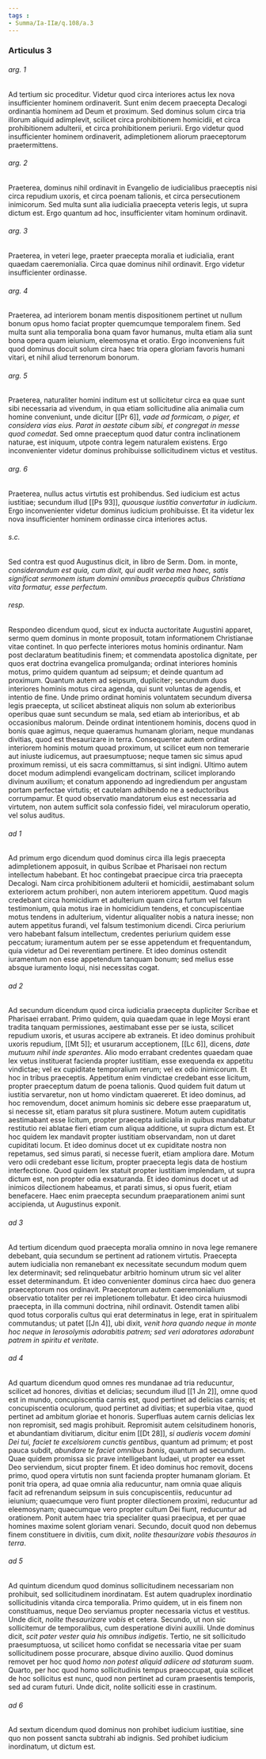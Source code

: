```yaml
---
tags : 
- Summa/Ia-IIæ/q.108/a.3
---
```


### Articulus 3

###### arg. 1
Ad tertium sic proceditur. Videtur quod circa interiores actus lex nova insufficienter hominem ordinaverit. Sunt enim decem praecepta Decalogi ordinantia hominem ad Deum et proximum. Sed dominus solum circa tria illorum aliquid adimplevit, scilicet circa prohibitionem homicidii, et circa prohibitionem adulterii, et circa prohibitionem periurii. Ergo videtur quod insufficienter hominem ordinaverit, adimpletionem aliorum praeceptorum praetermittens.

###### arg. 2
Praeterea, dominus nihil ordinavit in Evangelio de iudicialibus praeceptis nisi circa repudium uxoris, et circa poenam talionis, et circa persecutionem inimicorum. Sed multa sunt alia iudicialia praecepta veteris legis, ut supra dictum est. Ergo quantum ad hoc, insufficienter vitam hominum ordinavit.

###### arg. 3
Praeterea, in veteri lege, praeter praecepta moralia et iudicialia, erant quaedam caeremonialia. Circa quae dominus nihil ordinavit. Ergo videtur insufficienter ordinasse.

###### arg. 4
Praeterea, ad interiorem bonam mentis dispositionem pertinet ut nullum bonum opus homo faciat propter quemcumque temporalem finem. Sed multa sunt alia temporalia bona quam favor humanus, multa etiam alia sunt bona opera quam ieiunium, eleemosyna et oratio. Ergo inconveniens fuit quod dominus docuit solum circa haec tria opera gloriam favoris humani vitari, et nihil aliud terrenorum bonorum.

###### arg. 5
Praeterea, naturaliter homini inditum est ut sollicitetur circa ea quae sunt sibi necessaria ad vivendum, in qua etiam sollicitudine alia animalia cum homine conveniunt, unde dicitur [[Pr 6]], *vade ad formicam, o piger, et considera vias eius. Parat in aestate cibum sibi, et congregat in messe quod comedat*. Sed omne praeceptum quod datur contra inclinationem naturae, est iniquum, utpote contra legem naturalem existens. Ergo inconvenienter videtur dominus prohibuisse sollicitudinem victus et vestitus.

###### arg. 6
Praeterea, nullus actus virtutis est prohibendus. Sed iudicium est actus iustitiae; secundum illud [[Ps 93]], *quousque iustitia convertatur in iudicium*. Ergo inconvenienter videtur dominus iudicium prohibuisse. Et ita videtur lex nova insufficienter hominem ordinasse circa interiores actus.

###### s.c.
Sed contra est quod Augustinus dicit, in libro de Serm. Dom. in monte, *considerandum est quia, cum dixit, qui audit verba mea haec, satis significat sermonem istum domini omnibus praeceptis quibus Christiana vita formatur, esse perfectum*.

###### resp.
Respondeo dicendum quod, sicut ex inducta auctoritate Augustini apparet, sermo quem dominus in monte proposuit, totam informationem Christianae vitae continet. In quo perfecte interiores motus hominis ordinantur. Nam post declaratum beatitudinis finem; et commendata apostolica dignitate, per quos erat doctrina evangelica promulganda; ordinat interiores hominis motus, primo quidem quantum ad seipsum; et deinde quantum ad proximum. Quantum autem ad seipsum, dupliciter; secundum duos interiores hominis motus circa agenda, qui sunt voluntas de agendis, et intentio de fine. Unde primo ordinat hominis voluntatem secundum diversa legis praecepta, ut scilicet abstineat aliquis non solum ab exterioribus operibus quae sunt secundum se mala, sed etiam ab interioribus, et ab occasionibus malorum. Deinde ordinat intentionem hominis, docens quod in bonis quae agimus, neque quaeramus humanam gloriam, neque mundanas divitias, quod est thesaurizare in terra. Consequenter autem ordinat interiorem hominis motum quoad proximum, ut scilicet eum non temerarie aut iniuste iudicemus, aut praesumptuose; neque tamen sic simus apud proximum remissi, ut eis sacra committamus, si sint indigni. Ultimo autem docet modum adimplendi evangelicam doctrinam, scilicet implorando divinum auxilium; et conatum apponendo ad ingrediendum per angustam portam perfectae virtutis; et cautelam adhibendo ne a seductoribus corrumpamur. Et quod observatio mandatorum eius est necessaria ad virtutem, non autem sufficit sola confessio fidei, vel miraculorum operatio, vel solus auditus.

###### ad 1
Ad primum ergo dicendum quod dominus circa illa legis praecepta adimpletionem apposuit, in quibus Scribae et Pharisaei non rectum intellectum habebant. Et hoc contingebat praecipue circa tria praecepta Decalogi. Nam circa prohibitionem adulterii et homicidii, aestimabant solum exteriorem actum prohiberi, non autem interiorem appetitum. Quod magis credebant circa homicidium et adulterium quam circa furtum vel falsum testimonium, quia motus irae in homicidium tendens, et concupiscentiae motus tendens in adulterium, videntur aliqualiter nobis a natura inesse; non autem appetitus furandi, vel falsum testimonium dicendi. Circa periurium vero habebant falsum intellectum, credentes periurium quidem esse peccatum; iuramentum autem per se esse appetendum et frequentandum, quia videtur ad Dei reverentiam pertinere. Et ideo dominus ostendit iuramentum non esse appetendum tanquam bonum; sed melius esse absque iuramento loqui, nisi necessitas cogat.

###### ad 2
Ad secundum dicendum quod circa iudicialia praecepta dupliciter Scribae et Pharisaei errabant. Primo quidem, quia quaedam quae in lege Moysi erant tradita tanquam permissiones, aestimabant esse per se iusta, scilicet repudium uxoris, et usuras accipere ab extraneis. Et ideo dominus prohibuit uxoris repudium, [[Mt 5]]; et usurarum acceptionem, [[Lc 6]], dicens, *date mutuum nihil inde sperantes*. Alio modo errabant credentes quaedam quae lex vetus instituerat facienda propter iustitiam, esse exequenda ex appetitu vindictae; vel ex cupiditate temporalium rerum; vel ex odio inimicorum. Et hoc in tribus praeceptis. Appetitum enim vindictae credebant esse licitum, propter praeceptum datum de poena talionis. Quod quidem fuit datum ut iustitia servaretur, non ut homo vindictam quaereret. Et ideo dominus, ad hoc removendum, docet animum hominis sic debere esse praeparatum ut, si necesse sit, etiam paratus sit plura sustinere. Motum autem cupiditatis aestimabant esse licitum, propter praecepta iudicialia in quibus mandabatur restitutio rei ablatae fieri etiam cum aliqua additione, ut supra dictum est. Et hoc quidem lex mandavit propter iustitiam observandam, non ut daret cupiditati locum. Et ideo dominus docet ut ex cupiditate nostra non repetamus, sed simus parati, si necesse fuerit, etiam ampliora dare. Motum vero odii credebant esse licitum, propter praecepta legis data de hostium interfectione. Quod quidem lex statuit propter iustitiam implendam, ut supra dictum est, non propter odia exsaturanda. Et ideo dominus docet ut ad inimicos dilectionem habeamus, et parati simus, si opus fuerit, etiam benefacere. Haec enim praecepta secundum praeparationem animi sunt accipienda, ut Augustinus exponit.

###### ad 3
Ad tertium dicendum quod praecepta moralia omnino in nova lege remanere debebant, quia secundum se pertinent ad rationem virtutis. Praecepta autem iudicialia non remanebant ex necessitate secundum modum quem lex determinavit; sed relinquebatur arbitrio hominum utrum sic vel aliter esset determinandum. Et ideo convenienter dominus circa haec duo genera praeceptorum nos ordinavit. Praeceptorum autem caeremonialium observatio totaliter per rei impletionem tollebatur. Et ideo circa huiusmodi praecepta, in illa communi doctrina, nihil ordinavit. Ostendit tamen alibi quod totus corporalis cultus qui erat determinatus in lege, erat in spiritualem commutandus; ut patet [[Jn 4]], ubi dixit, *venit hora quando neque in monte hoc neque in Ierosolymis adorabitis patrem; sed veri adoratores adorabunt patrem in spiritu et veritate*.

###### ad 4
Ad quartum dicendum quod omnes res mundanae ad tria reducuntur, scilicet ad honores, divitias et delicias; secundum illud [[1 Jn 2]], omne quod est in mundo, concupiscentia carnis est, quod pertinet ad delicias carnis; et concupiscentia oculorum, quod pertinet ad divitias; et superbia vitae, quod pertinet ad ambitum gloriae et honoris. Superfluas autem carnis delicias lex non repromisit, sed magis prohibuit. Repromisit autem celsitudinem honoris, et abundantiam divitiarum, dicitur enim [[Dt 28]], *si audieris vocem domini Dei tui, faciet te excelsiorem cunctis gentibus*, quantum ad primum; et post pauca subdit, *abundare te faciet omnibus bonis*, quantum ad secundum. Quae quidem promissa sic prave intelligebant Iudaei, ut propter ea esset Deo serviendum, sicut propter finem. Et ideo dominus hoc removit, docens primo, quod opera virtutis non sunt facienda propter humanam gloriam. Et ponit tria opera, ad quae omnia alia reducuntur, nam omnia quae aliquis facit ad refrenandum seipsum in suis concupiscentiis, reducuntur ad ieiunium; quaecumque vero fiunt propter dilectionem proximi, reducuntur ad eleemosynam; quaecumque vero propter cultum Dei fiunt, reducuntur ad orationem. Ponit autem haec tria specialiter quasi praecipua, et per quae homines maxime solent gloriam venari. Secundo, docuit quod non debemus finem constituere in divitiis, cum dixit, *nolite thesaurizare vobis thesauros in terra*.

###### ad 5
Ad quintum dicendum quod dominus sollicitudinem necessariam non prohibuit, sed sollicitudinem inordinatam. Est autem quadruplex inordinatio sollicitudinis vitanda circa temporalia. Primo quidem, ut in eis finem non constituamus, neque Deo serviamus propter necessaria victus et vestitus. Unde dicit, *nolite thesaurizare vobis* et cetera. Secundo, ut non sic sollicitemur de temporalibus, cum desperatione divini auxilii. Unde dominus dicit, *scit pater vester quia his omnibus indigetis*. Tertio, ne sit sollicitudo praesumptuosa, ut scilicet homo confidat se necessaria vitae per suam sollicitudinem posse procurare, absque divino auxilio. Quod dominus removet per hoc quod *homo non potest aliquid adiicere ad staturam suam*. Quarto, per hoc quod homo sollicitudinis tempus praeoccupat, quia scilicet de hoc sollicitus est nunc, quod non pertinet ad curam praesentis temporis, sed ad curam futuri. Unde dicit, nolite solliciti esse in crastinum.

###### ad 6
Ad sextum dicendum quod dominus non prohibet iudicium iustitiae, sine quo non possent sancta subtrahi ab indignis. Sed prohibet iudicium inordinatum, ut dictum est.

